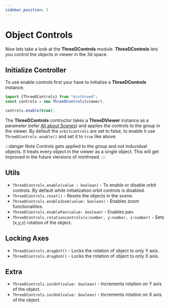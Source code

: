 ```yaml
---
sidebar_position: 3
---
```


# Object Controls

Now lets take a look at the **ThreeDControls** module. **ThreeDControls** lets you control the objects in viewer in the 3d space.

## Initialize Controller

To use enable controls first your have to initialize a **ThreeDControls** instance.

```js
import {ThreeDControls} from "minthreed";
const controls = new ThreeDControls(viewer).

controls.enable(true);
```

The **ThreeDControls** contructor takes a **ThreeDViewer** instance as a parameter (refer [All about Scenes](/docs/tutorial-basics/viewer-scene.md)) and applies the controls to the group in the viewer. By default the `orbitcontrols` are set to false, to enable it use `ThreeDControls.enable()` and set it to `true` like above.

:::danger Note
Controls gets applied to the group and not induvidual objects. It treats every object in the viewer as a single object.
This will get improved in the future viersions of minthreed.
:::

## Utils

* `ThreeDControls.enable(value : boolean)` - To enable or disable orbit controls. By default while initialization orbit controls is disabled.
* `ThreeDControls.reset()` -  Resets the objects in the scene. 
* `ThreeDControls.enableZoom(value: boolean)` - Enables zoom functionalities. 
* `ThreeDControls.enablePan(value: boolean)` - Enables pan.
* `ThreeDControls.rotationcontrols(x:number, y:number, z:number)` - Sets (x,y,z) rotation of the object.

## Locking Axes

* `ThreeDControls.dragOnY()` - Locks the rotation of object to only Y axis.
* `ThreeDControls.dragOnX()` - Locks the rotation of object to only X axis.


## Extra

* `ThreeDControls.incOnY(value: boolean)` - Increments rotation on Y axis of the object.
* `ThreeDControls.incOnX(value: boolean)` - Increments rotation on X axis of the object.

